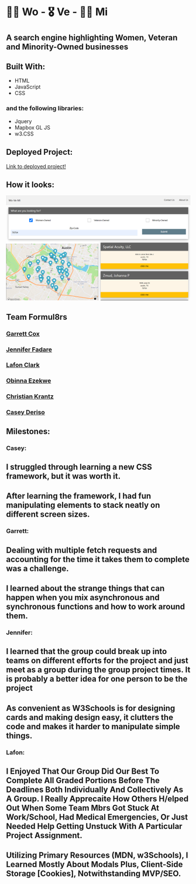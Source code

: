 # 💃🏽 Wo - 🎖 Ve - 🤝🏽 Mi

## A search engine highlighting Women, Veteran and Minority-Owned businesses

## Built With:

- HTML
- JavaScript
- CSS

### and the following libraries:

- Jquery
- Mapbox GL JS
- w3.CSS

## Deployed Project:

[Link to deployed project!](https://jenniferfadare.github.io/Wo-Ve-Mi/)

## How it looks:

![Screenshot of deployed project](./Assets/images/screenshot.png)

## Team Formul8rs

### [Garrett Cox](https://github.com/gacx89)

### [Jennifer Fadare](https://github.com/JenniferFadare)

### [Lafon Clark](https://github.com/blackutcoffee)

### [Obinna Ezekwe](https://github.com/oezekwe)

### [Christian Krantz](https://github.com/ChristianKrantz11)

### [Casey Deriso](https://github.com/CaseyDeriso)

## Milestones:

### Casey:

## I struggled through learning a new CSS framework, but it was worth it.

## After learning the framework, I had fun manipulating elements to stack neatly on different screen sizes.

### Garrett:

## Dealing with multiple fetch requests and accounting for the time it takes them to complete was a challenge.

## I learned about the strange things that can happen when you mix asynchronous and synchronous functions and how to work around them.

### Jennifer:

## I learned that the group could break up into teams on different efforts for the project and just meet as a group during the group project times.  It is probably a better idea for one person to be the project 

## As convenient as W3Schools is for designing cards and making design easy, it clutters the code and makes it harder to manipulate simple things.


### Lafon:

## I Enjoyed That Our Group Did Our Best To Complete All Graded Portions Before The Deadlines Both Individually And Collectively As A Group. I Really Apprecaite How Others H/elped Out When Some Team Mbrs Got Stuck At Work/School, Had Medical Emergencies, Or Just Needed Help Getting Unstuck With A Particular Project Assignment.  

## Utilizing Primary Resources (MDN, w3Schools), I Learned Mostly About Modals Plus, Client-Side Storage [Cookies], Notwithstanding MVP/SEO. 
